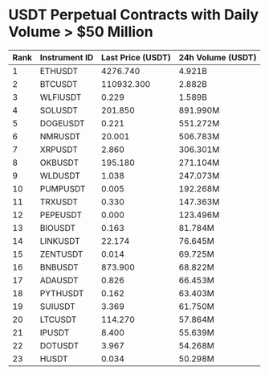 # USDT Perpetual Contracts with Daily Volume > $50 Million

| Rank | Instrument ID | Last Price (USDT) | 24h Volume (USDT) |
|------|---------------|-------------------|-------------------|
| 1 | ETHUSDT | 4276.740 | 4.921B |
| 2 | BTCUSDT | 110932.300 | 2.882B |
| 3 | WLFIUSDT | 0.229 | 1.589B |
| 4 | SOLUSDT | 201.850 | 891.990M |
| 5 | DOGEUSDT | 0.221 | 551.272M |
| 6 | NMRUSDT | 20.001 | 506.783M |
| 7 | XRPUSDT | 2.860 | 306.301M |
| 8 | OKBUSDT | 195.180 | 271.104M |
| 9 | WLDUSDT | 1.038 | 247.073M |
| 10 | PUMPUSDT | 0.005 | 192.268M |
| 11 | TRXUSDT | 0.330 | 147.363M |
| 12 | PEPEUSDT | 0.000 | 123.496M |
| 13 | BIOUSDT | 0.163 | 81.784M |
| 14 | LINKUSDT | 22.174 | 76.645M |
| 15 | ZENTUSDT | 0.014 | 69.725M |
| 16 | BNBUSDT | 873.900 | 68.822M |
| 17 | ADAUSDT | 0.826 | 66.453M |
| 18 | PYTHUSDT | 0.162 | 63.403M |
| 19 | SUIUSDT | 3.369 | 61.750M |
| 20 | LTCUSDT | 114.270 | 57.864M |
| 21 | IPUSDT | 8.400 | 55.639M |
| 22 | DOTUSDT | 3.967 | 54.268M |
| 23 | HUSDT | 0.034 | 50.298M |
